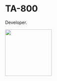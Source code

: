 # TA-800

Developer.

<img src="https://cdn.jsdelivr.net/gh/devicons/devicon@latest/icons/neovim/neovim-original.svg" width=150 />
